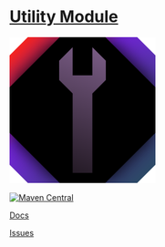 # [Utility Module](https://github.com/generaloss/jpize-utils)
![logo](logo.svg)

[![Maven Central](https://img.shields.io/maven-central/v/io.github.generaloss/jpize-utils.svg)](https://mvnrepository.com/artifact/io.github.generaloss/jpize-utils)

[Docs](https://github.com/generaloss/jpize-utils/wiki)

[Issues](https://github.com/generaloss/jpize-utils/issues)
